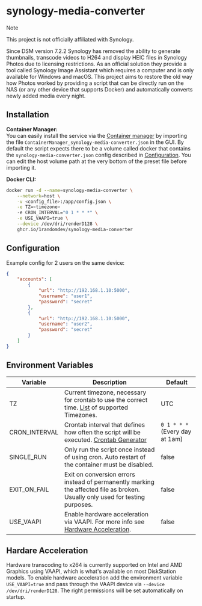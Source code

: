 # synology-media-converter

> [!NOTE]
> This project is not officially affiliated with Synology.

Since DSM version 7.2.2 Synology has removed the ability to generate thumbnails, transcode videos to H264 and display HEIC files in Synology Photos due to licensing restrictions. As an official solution they provide a tool called Synology Image Assistant which requires a computer and is only available for Windows and macOS. This project aims to restore the old way how Photos worked by providing a script that can be directly run on the NAS (or any other device that supports Docker) and automatically converts newly added media every night.

## Installation

**Container Manager:**\
You can easily install the service via the [Container manager](https://www.synology.com/de-de/dsm/feature/container-manager) by importing the file `ContainerManager_synology-media-converter.json` in the GUI. By default the script expects there to be a volume called docker that contains the `synology-media-converter.json` config described in [Configuration](#configuration). You can edit the host volume path at the very bottom of the preset file before importing it.

**Docker CLI:**
```bash
docker run -d --name=synology-media-converter \
    --network=host \
    -v <config_file>:/app/config.json \
    -e TZ=<timezone>
    -e CRON_INTERVAL="0 1 * * *" \
    -e USE_VAAPI=true \
    --device /dev/dri/renderD128 \
    ghcr.io/1randomdev/synology-media-converter
```

## Configuration
Example config for 2 users on the same device:
```json
{
    "accounts": [
        {
            "url": "http://192.168.1.10:5000",
            "username": "user1",
            "password": "secret"
        },
        {
            "url": "http://192.168.1.10:5000",
            "username": "user2",
            "password": "secret"
        }
    ]
}
```

## Environment Variables

| Variable | Description | Default |
| -------- | ----------- | ------- |
| TZ | Current timezone, necessary for crontab to use the correct time. [List](https://en.wikipedia.org/wiki/List_of_tz_database_time_zones) of supported Timezones. | UTC |
| CRON_INTERVAL | Crontab interval that defines how often the script will be executed. [Crontab Generator](https://crontab.guru/) | `0 1 * * *` (Every day at 1am) |
| SINGLE_RUN | Only run the script once instead of using cron. Auto restart of the container must be disabled. | false |
| EXIT_ON_FAIL | Exit on conversion errors instead of permanently marking the affected file as broken. Usually only used for testing purposes. | false |
| USE_VAAPI | Enable hardware acceleration via VAAPI. For more info see [Hardware Acceleration](#hardware-acceleration). | false |

## Hardare Acceleration
Hardware transcoding to x264 is currently supported on Intel and AMD Graphics using VAAPI, which is what's available on most DiskStation models. To enable hardware acceleration add the environment variable `USE_VAAPI=true` and pass through the VAAPI device via `--device /dev/dri/renderD128`. The right permissions will be set automatically on startup.
